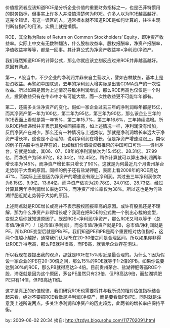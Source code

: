 价值投资者应该知道ROE是分析企业价值的重要财务指标之一，也是巴菲特惯用的财务指标，但事实上许多人并没搞清楚何为ROE。许多人以为ROE越高越好，这完全错误，有这一误区的人，通常根本就不知道ROE是如何计算的，往往主观判断各指标的用法，实质上就是懒惰。

ROE，其全称为Rate of Return on Common Stockholders’ Equity，即净资产收益率。实际上中文有无数种翻法，什么股权收益率，股权报酬率，净资产报酬率，净值收益率等等，都是一回事。其计算公式为净资产收益率=净利润/净资产。

我们既然知道ROE的计算公式，那么你就应该立刻反应过来ROE并非越高越好。原因有两点。

第一，A股当中，不少企业的净利润并非来自主营收入，譬如吉林敖东，基本上是投资收益。再譬如中国联通，去年的净利润大增实际是出售CDMA资产的一次性收益。所以如果是因为上述情况导致净利润增加，那么ROE再高也仅仅是一个时点，投资收益只有在牛市中才有可能大增，而一次性收益更不可能年年都有。

第二，还需多关注净资产的变化。假如一家企业过去三年的净利润每年都是15亿，而其净资产第一年为100亿，第二年为95亿，第三年为90亿，那么该企业三年的ROE表面上看就是第一年15%，第二年15.7%，第三年16.6%，三年持续递增。所以ROE持续递增并非表示其股权回报率高，如上述情况一样，净利润没有增加，反倒净资产在减少。那么还有一种情况与上述类似，那就是净利润增长率远大于净资产增长率，这也是不合理的，说明净利润在增长，但是净资产增速没跟上。类似的例子在A股中也是存在的，比如我们价值投资者推崇的中国可口可乐——贵州茅台，它就是如此，其06、07、08年的净利润依次为15.45亿、28.31亿、37.99亿，而净资产为58.97亿，82.34亿，112.45亿。稍作计算就可以算出净利润两年增长率为145%，而净资产增长率只增长了90%。这就是为何最近几个月贵州茅台走势弱于大盘的原因。同样的例子还有盐湖钾肥，表面上看2008年的ROE高达47%，而实际上还是因为净资产的增速没有跟上净利润。其过去三年净利润依次为8.15亿、9.9亿、13.64亿，而净资产依次为20.78亿、24.01亿、28.73亿，经过计算其两年净利润增长率达67%，而净资产增长率仅为38%。所以这也是为何盐湖钾肥近期走势弱于大势的原因。

上述两点就是ROE增长或高并不表示股权回报率高的原因。或许有股民还是不理解，那为什么净资产非得增长呢？我现在把ROE的公式做一个别出心裁的变型，变型之后你就知道原因了。既然ROE=净利润/净资产，那么ROE又可以等于（总市值/净资产）/（总市值/净利润），而总市值/净资产就是PB，总市值/净利润就是PE，所以ROE变型后就是PB/PE。我们知道PE和PB是两个重要相对估值指标，这两个值越小越好，通常我们认为PE在20-30倍之间是合理区间，所以如果你非得让ROE升得老高，那么PB就得很高，而PB高，就表示企业存在泡沫。

所以我现在要提出我的观点，那就是ROE在15%附近是最合理的。为什么？因为假设一家企业的PE在20-30倍之间，那么15%的ROE就等于1-2倍的PB。如果你说要达到30%的ROE，那么PB就得高达3-4倍。目前贵州茅台、盐湖钾肥等高ROE个股，滞涨就是因为这个原因，茅台PE虽然只有23倍，但PB高达9倍，而盐湖钾肥PE只有14倍，但PB高达11倍。

这才是真正的价值规律，我们研究ROE也需要将其与我所说的相对估值指标结合起来看，绝对不要把ROE看做是净利润/净资产，而是要看做PB/PE，同时就是注意我上述所说两点，多关注净利润和净资产的历史趋势，此两者的增长率应保持平衡。

by: 2009-06-02 20:34
摘自: http://tzdys.blog.sohu.com/117702091.html